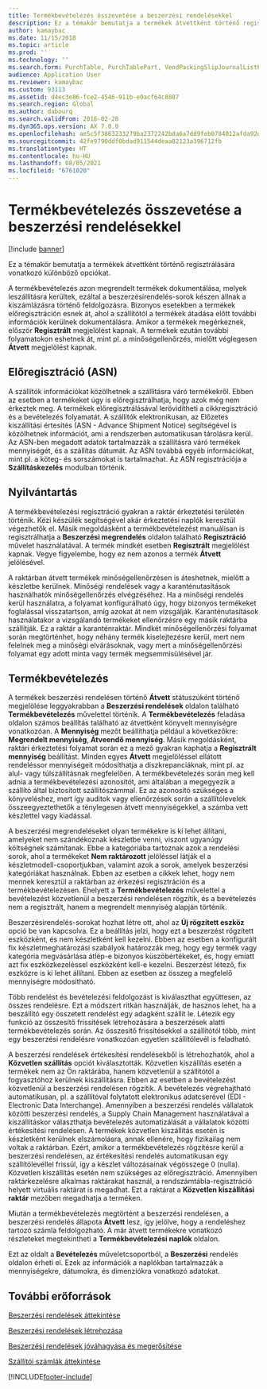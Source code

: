```yaml
---
title: Termékbevételezés összevetése a beszerzési rendelésekkel
description: Ez a témakör bemutatja a termékek átvettként történő regisztrálására vonatkozó különböző opciókat.
author: kamaybac
ms.date: 11/15/2018
ms.topic: article
ms.prod: ''
ms.technology: ''
ms.search.form: PurchTable, PurchTablePart, VendPackingSlipJournalListPage, VendPackingSlipJournal
audience: Application User
ms.reviewer: kamaybac
ms.custom: 93113
ms.assetid: d4ec3e86-fce2-4546-911b-e0acf64c8887
ms.search.region: Global
ms.author: dabourq
ms.search.validFrom: 2016-02-28
ms.dyn365.ops.version: AX 7.0.0
ms.openlocfilehash: ae5c5f3863233279ba2372242bda6a7dd9feb0784012afda92d7bbec521b5f6c
ms.sourcegitcommit: 42fe9790ddf0bdad911544deaa82123a396712fb
ms.translationtype: HT
ms.contentlocale: hu-HU
ms.lasthandoff: 08/05/2021
ms.locfileid: "6761020"
---
```

# <a name="product-receipt-against-purchase-orders"></a>Termékbevételezés összevetése a beszerzési rendelésekkel

[!include [banner](../includes/banner.md)]

Ez a témakör bemutatja a termékek átvettként történő regisztrálására vonatkozó különböző opciókat.

A termékbevételezés azon megrendelt termékek dokumentálása, melyek leszállításra kerültek, ezáltal a beszerzésirendelés-sorok készen állnak a kiszámlázásra történő feldolgozásra. Bizonyos esetekben a termékek előregisztráción esnek át, ahol a szállítótól a termékek átadása előtt további információk kerülnek dokumentálásra. Amikor a termékek megérkeznek, először **Regisztrált** megjelölést kapnak. A termékek ezután további folyamatokon eshetnek át, mint pl. a minőségellenőrzés, mielőtt véglegesen **Átvett** megjelölést kapnak.

## <a name="preregistration-asn"></a>Előregisztráció (ASN)
A szállítók információkat közölhetnek a szállításra váró termékekről. Ebben az esetben a termékeket úgy is előregisztrálhatja, hogy azok még nem érkeztek meg. A termékek előregisztrálásával lerövidítheti a cikkregisztráció és a bevételezés folyamatát. A szállítók elektronikusan, az Előzetes kiszállítási értesítés (ASN - Advance Shipment Notice) segítségével is közölhetnek információt, ami a rendszerben automatikusan tárolásra kerül. Az ASN-ben megadott adatok tartalmazzák a szállításra váró termékek mennyiségét, és a szállítás dátumát. Az ASN továbbá egyéb információkat, mint pl. a köteg- és sorszámokat is tartalmazhat. Az ASN regisztrációja a **Szállításkezelés** modulban történik.

## <a name="registration"></a>Nyilvántartás
A termékbevételezési regisztráció gyakran a raktár érkeztetési területén történik. Kézi készülék segítségével akár érkeztetési naplók keresztül végezhetők el. Másik megoldásként a termékbevételezést manuálisan is regisztrálhatja a **Beszerzési megrendelés** oldalon található **Regisztráció** művelet használatával. A termék mindkét esetben **Regisztrált** megjelölést kapnak. Vegye figyelembe, hogy ez nem azonos a termék **Átvett** jelölésével.  

A raktárban átvett termékek minőségellenőrzésen is áteshetnek, mielőtt a készletbe kerülnek. Minőségi rendelések vagy a karanténutasítások használhatók minőségellenőrzés elvégzéséhez. Ha a minőségi rendelés kerül használatra, a folyamat konfigurálható úgy, hogy bizonyos termékeket foglalással visszatartson, amíg azokat át nem vizsgálják. Karanténutasítások használatakor a vizsgálandó termékeket ellenőrzésre egy másik raktárba szállítják. Ez a raktár a karanténraktár. Mindkét minőségellenőrzési folyamat során megtörténhet, hogy néhány termék kiselejtezésre kerül, mert nem felelnek meg a minőségi elvárásoknak, vagy mert a minőségellenőrzési folyamat egy adott minta vagy termék megsemmisülésével jár.

## <a name="product-receipt"></a>Termékbevételezés
A termékek beszerzési rendelésen történő **Átvett** státuszúként történő megjelölése leggyakrabban a **Beszerzési rendelések** oldalon található **Termékbevételezés** művelettel történik. A **Termékbevételezés** feladása oldalon számos beállítás található az átvettként könyvelt mennyiségre vonatkozóan. A **Mennyiség** mezőt beállíthatja például a következőkre: **Megrendelt mennyiség**, **Átveendő mennyiség**. Másik megoldásként, raktári érkeztetési folyamat során ez a mező gyakran kaphatja a **Regisztrált mennyiség** beállítást. Minden egyes **Átvett** megjelöléssel ellátott rendeléssor mennyiségeit módosíthatja a diszkrepanciáknak, mint pl. az alul- vagy túlszállításnak megfelelően. A termékbevételezés során meg kell adnia a termékbevételezési azonosítót, ami általában a megegyezik a szállító által biztosított szállítószámmal. Ez az azonosító szükséges a könyveléshez, mert így auditok vagy ellenőrzések során a szállítólevelek összeegyeztethetők a ténylegesen átvett mennyiségekkel, a számba vett készlettel vagy kiadással.  

A beszerzési megrendeléseket olyan termékekre is ki lehet állítani, amelyeket nem szándékoznak készletbe venni, viszont ugyanúgy költségnek számítanak. Ebbe a kategóriába tartoznak azok a rendelési sorok, ahol a termékeket **Nem raktározott** jelöléssel látják el a készletmodell-csoportjukban, valamint azok a sorok, amelyek beszerzési kategóriákat használnak. Ebben az esetben a cikkek lehet, hogy nem mennek keresztül a raktárban az érkezési regisztráción és a termékbevételezésen. Ehelyett a **Termékbevételezés** művelettel a bevételezést közvetlenül a beszerzési rendelésen rögzítik, és a bevételezés nem a regisztrált, hanem a megrendelt mennyiség alapján történik.  

Beszerzésirendelés-sorokat hozhat létre ott, ahol az **Új rögzített eszköz** opció be van kapcsolva. Ez a beállítás jelzi, hogy ezt a beszerzést rögzített eszközként, és nem készletként kell kezelni. Ebben az esetben a konfigurált fix készletmeghatározási szabályok határozzák meg, hogy egy termék vagy kategória megvásárlása átlép-e bizonyos küszöbértékeket, és, hogy emiatt azt fix eszközkezeléssel eszközként kell-e kezelni. Beszerzést létező, fix eszközre is ki lehet állítani. Ebben az esetben az összeg a megfelelő mennyiségre módosítható.  

Több rendelést és bevételezési feldolgozást is kiválaszthat együttesen, az összes rendelésre. Ezt a módszert ritkán használják, de hasznos lehet, ha a beszállító egy összetett rendelést egy adagként szállít le. Létezik egy funkció az összesítő frissítések létrehozására a beszerzések alatti termékbevételezés során. Az összesítő frissítésekkel a szállítótól több, mint egy beszerzési rendelésre vonatkozóan egyetlen szállítólevél is feladható.  

A beszerzési rendelések értékesítési rendelésekből is létrehozhatók, ahol a **Közvetlen szállítás** opciót kiválasztották. Közvetlen kiszállítás esetén a termékek nem az Ön raktárába, hanem közvetlenül a szállítótól a fogyasztóhoz kerülnek kiszállításra. Ebben az esetben a bevételezést közvetlenül a beszerzési rendelésen rögzítik. A bevételezés végrehajtható automatikusan, pl. a szállítóval folytatott elektronikus adatcserével (EDI - Electronic Data Interchange). Amennyiben a beszerzési rendelés vállalatok közötti beszerzési rendelés, a Supply Chain Management használatával a kiszállításkor választhatja bevételezés automatizálását a vállalatok közötti értékesítési rendelésen. A termékek közvetlen kiszállítás esetén is készletként kerülnek elszámolásra, annak ellenére, hogy fizikailag nem voltak a raktárban. Ezért, amikor a termékbevételezés rögzítésre kerül a beszerzési rendelésen, az értékesítési rendelés automatikusan egy szállítólevéllel frissül, így a készlet változásainak végösszege 0 (nulla). Közvetlen kiszállítás esetén nem szükséges az előregisztráció. Amennyiben raktárkezelésre alkalmas raktárakat használ, a rendszámtábla-regisztráció helyett virtuális raktárat is megadhat. Ezt a raktárat a **Közvetlen kiszállítási raktár** mezőben megadhatja a terméken. 

Miután a termékbevételezés megtörtént a beszerzési rendelésen, a beszerzési rendelés állapota **Átvett** lesz, így jelölve, hogy a rendeléshez tartozó számla feldolgozható. A már átvett termékekre vonatkozó részleteket megtekintheti a **Termékbevételezési naplók** oldalon.  

Ezt az oldalt a **Bevételezés** műveletcsoportból, a **Beszerzési** rendelés oldalon érheti el. Ezek az információk a naplókban tartalmazzák a mennyiségekre, dátumokra, és dimenziókra vonatkozó adatokat.

## <a name="additional-resources"></a>További erőforrások

[Beszerzési rendelések áttekintése](purchase-order-overview.md)

[Beszerzési rendelések létrehozása](purchase-order-creation.md)

[Beszerzési rendelések jóváhagyása és megerősítése](purchase-order-approval-confirmation.md)

[Szállítói számlák áttekintése](../../finance/accounts-payable/vendor-invoices-overview.md)





[!INCLUDE[footer-include](../../includes/footer-banner.md)]